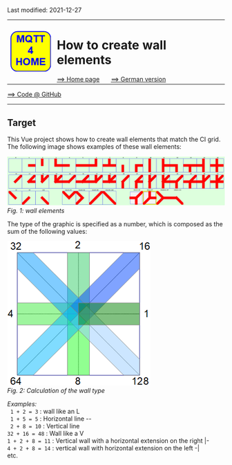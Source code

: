 Last modified: 2021-12-27 <a name="up"></a>   
<table><tr><td><img src="./images/mqtt4home_96.png"></td><td>
<h1>How to create wall elements</h1>
<a href="../README.md">==> Home page</a> &nbsp; &nbsp; &nbsp; 
<a href="./m4h560_Vue_ci_mqtt_wall1.md">==> German version</a> &nbsp; &nbsp; &nbsp; 
</td></tr></table>
<a href="https://github.com/khartinger/mqtt4home/tree/main/source_Vue/vue60_ci_mqtt_wall1">==> Code @ GitHub</a><hr>

## Target
This Vue project shows how to create wall elements that match the CI grid.   
The following image shows examples of these wall elements:   

![wall_elements](./images/vue60_ci_mqtt_wall1_view1.png "wall_elements")   
_Fig. 1: wall elements_   

The type of the graphic is specified as a number, which is composed as the sum of the following values:   

![wall_type](./images/vue60_ci_mqtt_wall1_type1.png "wall_type")   
_Fig. 2: Calculation of the wall type_   

_Examples:_   
` 1 + 2 = 3` : wall like an L   
` 1 + 5 = 5` : Horizontal line --   
` 2 + 8 = 10` : Vertical line   
`32 + 16 = 48` : Wall like a V   
`1 + 2 + 8 = 11` : Vertical wall with a horizontal extension on the right |-   
`4 + 2 + 8 = 14` : vertical wall with horizontal extension on the left -|   
etc.   
